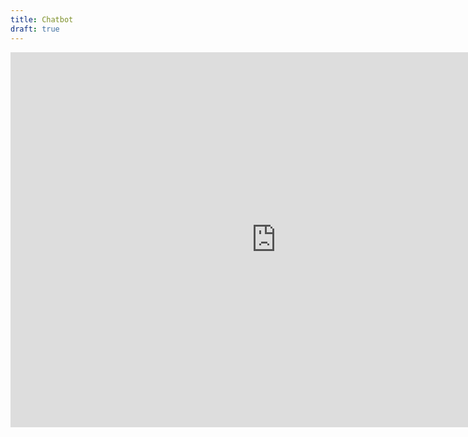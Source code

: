 ```yaml
---
title: Chatbot
draft: true
---
```

<iframe
	src="https://dd09153-suptbot.hf.space"
	frameborder="0"
	width="850"
	height="600"
></iframe>

